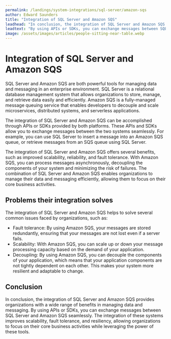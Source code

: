 ```yaml
---
permalink: /landings/system-integrations/sql-server/amazon-sqs
author: Edward Saunders
title: "Integration of SQL Server and Amazon SQS"
leadhead: "In conclusion, the integration of SQL Server and Amazon SQS provides organizations with a wide range of benefits in managing data and messaging"
leadtext: "By using APIs or SDKs, you can exchange messages between SQL Server and Amazon SQS seamlessly. The integration of these systems improves scalability, fault tolerance, and resiliency, allowing organizations to focus on their core business activities while leveraging the power of these tools."
image: /assets/images/articles/people-sitting-near-table.webp
---
```

<div class="arttext">    <h1>Integration of SQL Server and Amazon SQS</h1>
    <p>
        SQL Server and Amazon SQS are both powerful tools for managing data and messaging in an enterprise environment. SQL Server is a relational database management system that allows organizations to store, manage, and retrieve data easily and efficiently. Amazon SQS is a fully-managed message queuing service that enables developers to decouple and scale microservices, distributed systems, and serverless applications.
    </p>
    <p>
        The integration of SQL Server and Amazon SQS can be accomplished through APIs or SDKs provided by both platforms. These APIs and SDKs allow you to exchange messages between the two systems seamlessly. For example, you can use SQL Server to insert a message into an Amazon SQS queue, or retrieve messages from an SQS queue using SQL Server.
    </p>
    <p>
        The integration of SQL Server and Amazon SQS offers several benefits, such as improved scalability, reliability, and fault tolerance. With Amazon SQS, you can process messages asynchronously, decoupling the components of your system and minimizing the risk of failures. The combination of SQL Server and Amazon SQS enables organizations to manage their data and messaging efficiently, allowing them to focus on their core business activities.
    </p>
    <h2>Problems their integration solves</h2>
    <p>
        The integration of SQL Server and Amazon SQS helps to solve several common issues faced by organizations, such as:
    </p>
    <ul>
        <li>
            Fault tolerance: By using Amazon SQS, your messages are stored redundantly, ensuring that your messages are not lost even if a server fails.
        </li>
        <li>
            Scalability: With Amazon SQS, you can scale up or down your message processing capacity based on the demand of your application.
        </li>
        <li>
            Decoupling: By using Amazon SQS, you can decouple the components of your application, which means that your application components are not tightly dependent on each other. This makes your system more resilient and adaptable to change.
        </li>
    </ul>
    <h2>Conclusion</h2>
    <p>
        In conclusion, the integration of SQL Server and Amazon SQS provides organizations with a wide range of benefits in managing data and messaging. By using APIs or SDKs, you can exchange messages between SQL Server and Amazon SQS seamlessly. The integration of these systems improves scalability, fault tolerance, and resiliency, allowing organizations to focus on their core business activities while leveraging the power of these tools.
    </p>
</div>